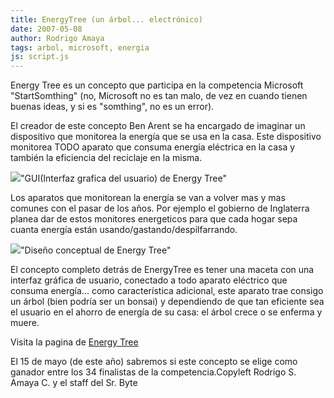 ```yaml
---
title: EnergyTree (un árbol... electrónico)
date: 2007-05-08
author: Rodrigo Amaya
tags: arbol, microsoft, energia
js: script.js
---
```


Energy Tree es un concepto que participa en la competencia Microsoft
      "StartSomthing" (no, Microsoft no es tan malo, de vez en cuando tienen buenas ideas, y si es
      "somthing", no es un error).

El creador de este concepto Ben Arent se ha encargado de imaginar un
      dispositivo que monitorea la energía que se usa en la casa. Este dispositivo monitorea TODO
      aparato que consuma energía eléctrica en la casa y también la eficiencia del reciclaje en la
      misma.

[![](http://bp0.blogger.com/_ayvorITawE4/RkUbukK330I/AAAAAAAAAWI/oKKQXZi74w8/s320/energytreegui.jpg)](http://bp0.blogger.com/_ayvorITawE4/RkUbukK330I/AAAAAAAAAWI/oKKQXZi74w8/s1600-h/energytreegui.jpg)"GUI(Interfaz grafica del
      usuario) de Energy Tree"

Los aparatos que
      monitorean la energía se van a volver mas y mas comunes con el pasar de los años. Por ejemplo
      el gobierno de Inglaterra planea dar de estos monitores energeticos para que cada hogar sepa
      cuanta energía están usando/gastando/despilfarrando.

[![](http://bp0.blogger.com/_ayvorITawE4/RkUcIkK331I/AAAAAAAAAWQ/TEz6sbg8OnY/s320/energytree2.jpg)](http://bp0.blogger.com/_ayvorITawE4/RkUcIkK331I/AAAAAAAAAWQ/TEz6sbg8OnY/s1600-h/energytree2.jpg)"Diseño conceptual de Energy
      Tree"

El concepto completo detrás
      de EnergyTree es tener una maceta con una interfaz gráfica de usuario, conectado a todo
      aparato eléctrico que consuma energía... como característica adicional, este aparato trae
      consigo un árbol (bien podría ser un bonsai) y dependiendo de que tan eficiente sea el usuario en el ahorro
      de energía de su casa: el árbol crece o se enferma y muere.

Visita la
      pagina de [Energy Tree](http://benarent.co.uk/portfolio/energy_tree/energytree.html)

El 15 de mayo (de este año) sabremos si este concepto se elige como ganador entre
      los 34 finalistas de la competencia.Copyleft Rodrigo S. Amaya C. y el staff del Sr.
      Byte